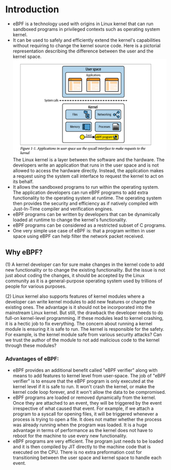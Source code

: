 # Introduction 

- eBPF is a technology used with origins in Linux kernel that can run sandboxed programs in privileged contexts such as operating system kernel.
- It can be used to safely and efficiently extend the kernel's capabilities without requiring to change the kernel source code.
  Here is a pictorial representation describing the difference between the user and the kernel space. 
![user-kernel](images/user_kernel_syscall.png)
The Linux kernel is a layer between the software and the hardware. The developers write an application that runs in the user space and is not allowed to access the hardware directly. Instead, the application makes a request using the system call interface to request the kernel to act on its behalf.
- It allows the sandboxed programs to run within the operating system. The application developers can run eBPF programs to add extra functionality to the operating system at runtime.
  The operating system then provides the security and efficiency as if natively compiled with Just-In-Time compiler and verification engines. 
- eBPF programs can be written by developers that can be dynamically loaded at runtime to change the kernel's functionality.
- eBPF programs can be considered as a restricted subset of C programs.
- One very simple use case of eBPF is: that a program written in user space using eBPF can help filter the network packet received.
  
## Why eBPF? 
(1) A kernel developer can for sure make changes in the kernel code to add new functionality or to change the existing functionality. But the issue is not just about coding the changes, it should be accepted by the Linux community as it is a general-purpose operating system used by trillions of people for various purposes.

(2) Linux kernel also supports features of kernel modules where a developer can write kernel modules to add new features or change the existing ones. The advantage is it should not be incorporated into the mainstream Linux kernel. But still, the drawback the developer needs to do full-on kernel-level programming. If these modules lead to kernel crashing, it is a hectic job to fix everything. The concern about running a kernel module is ensuring it is safe to run. The kernel is responsible for the safety. For example, is the kernel module safe from various security attacks? Can we trust the author of the module to not add malicious code to the kernel through these modules?

### Advantages of eBPF:
* eBPF provides an additional benefit called "eBPF verifier" along with means to add features to kernel level from user-space. The job of 
  "eBPF verifier" is to ensure that the eBPF program is only executed at the kernel level if it is safe to run. It won't crash the kernel, 
  or make the kernel code loop forever, and it won't allow the data to be compromised.
* eBPF programs are loaded or removed dynamically from the kernel. Once they are attached to an event, they will be triggered by the event 
  irrespective of what caused that event. For example, if we attach a program to a syscall for opening files, it will be triggered whenever
  a process is trying to open a file. It does not matter whether the process was already running when the program was loaded. It is a huge
  advantage in terms of performance as the kernel does not have to reboot for the machine to use every new functionality.
* eBPF programs are very efficient. The program just needs to be loaded and it is then compiled by JIT directly to the machine code that is 
  executed on the CPU. There is no extra preformation cost for transitioning between the user space and kernel space to handle each event.





